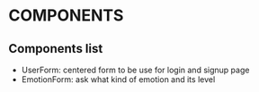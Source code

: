# COMPONENTS

## Components list
* UserForm: centered form to be use for login and signup page
* EmotionForm: ask what kind of emotion and its level
